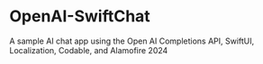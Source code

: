 # OpenAI-SwiftChat
A sample AI chat app using the Open AI Completions API, SwiftUI, Localization, Codable, and Alamofire 2024
